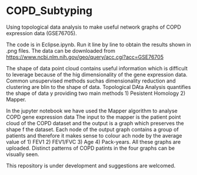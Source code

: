 # COPD_Subtyping
Using topological data analysis to make useful network graphs of COPD expression data (GSE76705).


The code is in Eclipse.ipynb. Run it line by line to obtain the results shown in .png files. 
The data can be downloaded from https://www.ncbi.nlm.nih.gov/geo/query/acc.cgi?acc=GSE76705

The shape of  data point cloud contains useful information which is difficult to leverage because of the hig dimensionality of the gene expression data. Common unsupervised methods suchas dimensionality reduction and clustering are blin to the shape of data. Topological DAta Analysis quantifies the shape of data y providing two main methods 1) Pesistent Homology 2) Mapper. 

In the jupyter notebook we have used the Mapper algorithm to analyse COPD gene expression data The input to the mapper is the patient point cloud of the COPD dataset and the output is a graph which preserves the shape f the dataset. Each node of the output graph contains a group of patients and therefore it makes sense to colour ach node by  the average value of 1) FEV1 2) FEV1/FVC 3) Age 4) Pack-years. All these graphs are uploaded. 
Distinct patterns of COPD patints in the four graphs can be visually  seen. 

This repository is under development and suggestions are welcomed. 
